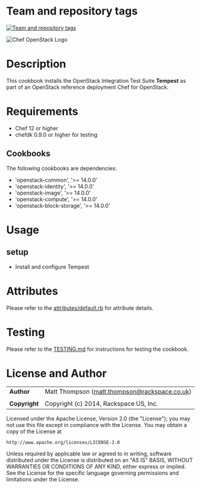 Team and repository tags
========================

[![Team and repository tags](http://governance.openstack.org/badges/cookbook-openstack-integration-test.svg)](http://governance.openstack.org/reference/tags/index.html)

<!-- Change things from this point on -->

![Chef OpenStack Logo](https://www.openstack.org/themes/openstack/images/project-mascots/Chef%20OpenStack/OpenStack_Project_Chef_horizontal.png)

Description
===========

This cookbook installs the OpenStack Integration Test Suite **Tempest** as part of an OpenStack reference deployment Chef for OpenStack.

Requirements
============

- Chef 12 or higher
- chefdk 0.9.0 or higher for testing

Cookbooks
---------

The following cookbooks are dependencies:

* 'openstack-common', '>= 14.0.0'
* 'openstack-identity', '>= 14.0.0'
* 'openstack-image', '>= 14.0.0'
* 'openstack-compute', '>= 14.0.0'
* 'openstack-block-storage', '>= 14.0.0'

Usage
=====

setup
-----
* Install and configure Tempest

Attributes
==========

Please refer to the [attributes/default.rb](attributes/default.rb) for attribute details.

Testing
=======

Please refer to the [TESTING.md](TESTING.md) for instructions for testing the cookbook.

License and Author
==================

|                      |                                                    |
|:---------------------|:---------------------------------------------------|
| **Author**           |  Matt Thompson (<matt.thompson@rackspace.co.uk>)   |
|                      |                                                    |
| **Copyright**        |  Copyright (c) 2014, Rackspace US, Inc.            |

Licensed under the Apache License, Version 2.0 (the "License");
you may not use this file except in compliance with the License.
You may obtain a copy of the License at

    http://www.apache.org/licenses/LICENSE-2.0

Unless required by applicable law or agreed to in writing, software
distributed under the License is distributed on an "AS IS" BASIS,
WITHOUT WARRANTIES OR CONDITIONS OF ANY KIND, either express or implied.
See the License for the specific language governing permissions and
limitations under the License.
